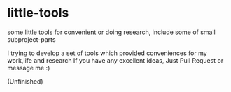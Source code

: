 # little-tools
some little tools for convenient or doing research, include some of small subproject-parts

I trying to develop a set of tools which provided conveniences for my work,life and research
If you have any excellent ideas, Just Pull Request or message me :)

(Unfinished)



